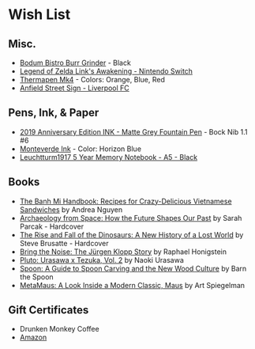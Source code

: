 # Wish List

## Misc.
* [Bodum Bistro Burr Grinder](https://www.amazon.com/dp/B0043095WW) - Black
* [Legend of Zelda Link's Awakening - Nintendo Switch](https://www.amazon.com/dp/B07SG15148/?th=1)
* [Thermapen Mk4](https://www.thermoworks.com/Thermapen-Mk4) - Colors: Orange, Blue, Red
* [Anfield Street Sign - Liverpool FC](http://a.co/66FpduP)

## Pens, Ink, & Paper
* [2019 Anniversary Edition INK - Matte Grey Fountain Pen](http://karaskustoms.com/special-projects/2019-anniversary-ink.html) - Bock Nib 1.1 #6
* [Monteverde Ink](https://www.amazon.com/Monteverde-Technology-Horizon-Blue-G308HB/dp/B01M1O12V0/) - Color: Horizon Blue
* [Leuchtturm1917 5 Year Memory Notebook - A5 - Black](https://www.gouletpens.com/leuchtturm1917-some-lines-a-day-5-year-memory-notebook-a5-black/p/LT-343552)

## Books
* [The Banh Mi Handbook: Recipes for Crazy-Delicious Vietnamese Sandwiches](https://www.amazon.com/Banh-Handbook-Crazy-Delicious-Vietnamese-Sandwiches/dp/160774533X/) by Andrea Nguyen
* [Archaeology from Space: How the Future Shapes Our Past](https://www.amazon.com/Archaeology-Space-Future-Shapes-Past/dp/1250198283) by Sarah Parcak - Hardcover
* [The Rise and Fall of the Dinosaurs: A New History of a Lost World](https://www.amazon.com/dp/0062490427/) by Steve Brusatte - Hardcover
* [Bring the Noise: The Jürgen Klopp Story](https://www.amazon.com/Bring-Noise-J%C3%BCrgen-Klopp-Story/dp/1568589573/) by Raphael Honigstein
* [Pluto: Urasawa x Tezuka, Vol. 2](http://a.co/d/1tPoSMS ) by Naoki Urasawa
* [Spoon: A Guide to Spoon Carving and the New Wood Culture](http://a.co/d/c0yjLhV) by Barn the Spoon
* [MetaMaus: A Look Inside a Modern Classic, Maus](http://a.co/9fPPbio) by Art Spiegelman

## Gift Certificates
* Drunken Monkey Coffee
* [Amazon](http://www.amazon.com/gp/product/B00067L6TQ/ref=topnav_giftcert_gw)
